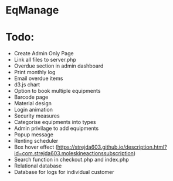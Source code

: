 # EqManage

# Todo:
- Create Admin Only Page
- Link all files to server.php
- Overdue section in admin dashboard
- Print monthly log
- Email overdue items
- d3.js chart
- Option to book multiple equipments
- Barcode page
- Material design
- Login animation
- Security measures
- Categorise equipments into types
- Admin privilage to add equipments
- Popup message
- Renting scheduler
- Box hover effect (https://strejda603.github.io/description.html?id=com.strejda603.moleskineactionssubscription)
- Search function in checkout.php and index.php
- Relational database
- Database for logs for individual customer
